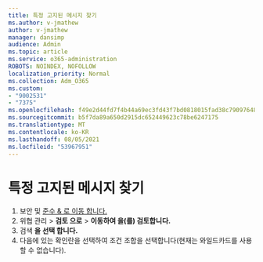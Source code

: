 ```yaml
---
title: 특정 고지된 메시지 찾기
ms.author: v-jmathew
author: v-jmathew
manager: dansimp
audience: Admin
ms.topic: article
ms.service: o365-administration
ROBOTS: NOINDEX, NOFOLLOW
localization_priority: Normal
ms.collection: Adm_O365
ms.custom:
- "9002531"
- "7375"
ms.openlocfilehash: f49e2d44fd7f4b44a69ec3fd43f7bd0818015fad38c79097648456f53ff6870e
ms.sourcegitcommit: b5f7da89a650d2915dc652449623c78be6247175
ms.translationtype: MT
ms.contentlocale: ko-KR
ms.lasthandoff: 08/05/2021
ms.locfileid: "53967951"
---
```

# <a name="find-a-specific-quarantined-message"></a>특정 고지된 메시지 찾기

1. 보안 및 [준수 & 로 이동 합니다.](https://go.microsoft.com/fwlink/p/?linkid=2077143)
2. 위협 관리  >  **검토 으로**  >  **이동하여 을(를) 검토합니다.**
3. 검색 **을 선택 합니다.**
4. 다음에 있는 확인란을 선택하여 조건 조합을 선택합니다(현재는 와일드카드를 사용할 수 없습니다).
